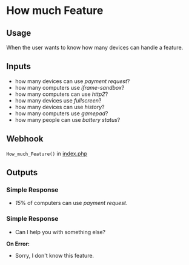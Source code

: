 # How much Feature
## Usage
When the user wants to know how many devices can handle a feature.
## Inputs
* how many devices can use _payment request_?
* how many computers use _iframe-sandbox_?
* how many computers can use _http2_?
* how many devices use _fullscreen_?
* how many devices can use _history_?
* how many computers use _gamepad_?
* how many people can use _battery status_?
## Webhook
`How_much_Feature()` in [index.php](../index.php)
## Outputs
### Simple Response
* _15_% of computers can use _payment request_.
### Simple Response
* Can I help you with something else?


**On Error:**

* Sorry, I don't know this feature.